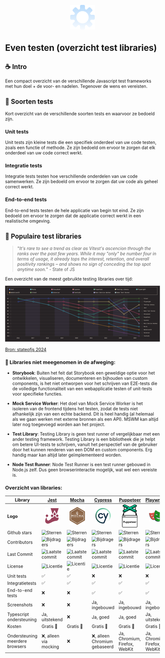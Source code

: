 <p align="center"><img alt="" width="80" height="auto" src="./public/images/logo.svg">

# Even testen (overzicht test libraries)

## ☕ Intro
Een compact overzicht van de verschillende Javascript test frameworks met hun doel + de voor- en nadelen. Tegenover de wens en vereisten.

## 🧪 Soorten tests
Kort overzicht van de verschillende soorten tests en waarvoor ze bedoeld zijn.

### Unit tests
Unit tests zijn kleine tests die een specifiek onderdeel van uw code testen, zoals een functie of methode. Ze zijn bedoeld om ervoor te zorgen dat elk onderdeel van uw code correct werkt.

### Integratie tests
Integratie tests testen hoe verschillende onderdelen van uw code samenwerken. Ze zijn bedoeld om ervoor te zorgen dat uw code als geheel correct werkt. 

### End-to-end tests
End-to-end tests testen de hele applicatie van begin tot eind. Ze zijn bedoeld om ervoor te zorgen dat de applicatie correct werkt in een realistische omgeving.

## 🚀 Populaire test libraries
> "*It's rare to see a trend as clear as Vitest's ascencion through the ranks over the past few years. While it may "only" be number four in terms of usage, it already tops the interest, retention, and overall positivity rankings – and shows no sign of conceding the top spot anytime soon.*" - State of JS

Een overzicht van de meest gebruikte testing libraries over tijd:

<img src="./public/images/state-of-js-metrics.png">

[Bron: stateofjs 2024](https://2024.stateofjs.com/en-US/libraries/testing/)

### 🙈 Libraries niet meegenomen in de afweging:
- **Storybook**: Buiten het feit dat Storybook een geweldige optie voor het ontwikkelen, visualiseren, documenteren en bijhouden van custom components, is het niet ontworpen voor het schrijven van E2E-tests die de volledige functionaliteit van een webapplicatie testen of unit-tests voor specifieke functies.

- **Mock Service Worker**: Het doel van Mock Service Worker is het isoleren van de frontend tijdens het testen, zodat de tests niet afhankelijk zijn van een echte backend. Dit is heel handig (al helemaal als we gaan werken met externe bronnen als een API). MSWM kan altijd later nog toegevoegd worden aan het project.

- **Test Library**:
Testing Library is geen test runner of vergelijkbaar met een ander testing framework. Testing Library is een bibliotheek die je helpt om betere UI-tests te schrijven, vanuit het perspectief van de gebruiker door het kunnen renderen van een DOM en custom components. Erg handig maar kan altijd later geïmplementeerd worden.

- **Node Test Runner**: Node Test Runner is een test runner gebouwd in Node.js zelf. Dus geen browserinteractie mogelijk, wat wel een vereiste is.


### Overzicht van libraries:
| **Library** | [Jest](https://github.com/facebook/jest) | [Mocha](https://github.com/mochajs/mocha) | [Cypress](https://github.com/cypress-io/cypress) | [Puppeteer](https://github.com/puppeteer/puppeteer) | [Playwright](https://github.com/microsoft/playwright) | [WebdriverIO](https://github.com/webdriverio/webdriverio) | [Vitest](https://github.com/vitest-dev/vitest) | [Selenium](https://github.com/SeleniumHQ/selenium) | [TestCafe](https://github.com/DevExpress/testcafe)
|---|---|---|---|---|---|---|---|---|---|
| **Logo** | <center><img style="width: 50px;" src="./public/images/jest.svg"></center> | <center><img style="width: 50px;" src="./public/images/mocha.svg"></center> | <center><img style="width: 50px;" src="./public/images/cypress.svg"></center> | <center><img style="width: 50px;" src="./public/images/puppeteer.svg"></center> | <center><img style="width: 50px;" src="./public/images/playwright.svg"></center> | <center><img style="width: 50px;" src="./public/images/webdriverio.svg"></center> | <center><img style="width: 50px;" src="./public/images/vitest.svg"></center> | <center><img style="width: 50px;" src="./public/images/selenium.svg"></center> | <center><img style="width: 50px;" src="./public/images/testcafe.svg"></center> |
| Github stars | ![Sterren](https://img.shields.io/github/stars/facebook/jest) | ![Sterren](https://img.shields.io/github/stars/mochajs/mocha) | ![Sterren](https://img.shields.io/github/stars/cypress-io/cypress) | ![Sterren](https://img.shields.io/github/stars/puppeteer/puppeteer) | ![Sterren](https://img.shields.io/github/stars/microsoft/playwright) | ![Sterren](https://img.shields.io/github/stars/webdriverio/webdriverio) | ![Sterren](https://img.shields.io/github/stars/vitest-dev/vitest) | ![Sterren](https://img.shields.io/github/stars/SeleniumHQ/selenium) | ![Sterren](https://img.shields.io/github/stars/DevExpress/testcafe) |
| Contributors | ![Bijdragers](https://img.shields.io/github/contributors/facebook/jest) | ![Bijdragers](https://img.shields.io/github/contributors/mochajs/mocha) | ![Bijdragers](https://img.shields.io/github/contributors/cypress-io/cypress) | ![Bijdragers](https://img.shields.io/github/contributors/puppeteer/puppeteer) | ![Bijdragers](https://img.shields.io/github/contributors/microsoft/playwright) | ![Bijdragers](https://img.shields.io/github/contributors/webdriverio/webdriverio) | ![Bijdragers](https://img.shields.io/github/contributors/vitest-dev/vitest) | ![Bijdragers](https://img.shields.io/github/contributors/SeleniumHQ/selenium) | ![Bijdragers](https://img.shields.io/github/contributors/DevExpress/testcafe) |
| Last Commit | ![Laatste commit](https://img.shields.io/github/last-commit/facebook/jest) | ![Laatste commit](https://img.shields.io/github/last-commit/mochajs/mocha) | ![Laatste commit](https://img.shields.io/github/last-commit/cypress-io/cypress) | ![Laatste commit](https://img.shields.io/github/last-commit/puppeteer/puppeteer) | ![Laatste commit](https://img.shields.io/github/last-commit/microsoft/playwright) | ![Laatste commit](https://img.shields.io/github/last-commit/webdriverio/webdriverio) | ![Laatste commit](https://img.shields.io/github/last-commit/vitest-dev/vitest) | ![Laatste commit](https://img.shields.io/github/last-commit/SeleniumHQ/selenium) | ![Laatste commit](https://img.shields.io/github/last-commit/DevExpress/testcafe) |
| License | ![Licentie](https://img.shields.io/github/license/facebook/jest) | ![Licentie](https://img.shields.io/github/license/mochajs/mocha) | ![Licentie](https://img.shields.io/github/license/cypress-io/cypress) | ![Licentie](https://img.shields.io/github/license/puppeteer/puppeteer) | ![Licentie](https://img.shields.io/github/license/microsoft/playwright) | ![Licentie](https://img.shields.io/github/license/webdriverio/webdriverio) | ![Licentie](https://img.shields.io/github/license/vitest-dev/vitest) | ![Licentie](https://img.shields.io/github/license/SeleniumHQ/selenium) | ![Licentie](https://img.shields.io/github/license/DevExpress/testcafe) |
| Unit tests | ✅ | ✅ | ❌ | ❌ | ❌ | ❌ | ✅ | ❌ | ❌ |
| Integratietests | ✅ | ✅ | ✅ | ✅ | ✅ | ✅ | ✅ | ✅ | ✅ |
| End-to-end tests | ❌ | ❌ | ✅ | ✅ | ✅ | ✅ | ❌ | ✅ | ✅ |
| Screenshots | ❌ | ❌ | Ja, ingebouwd | Ja, ingebouwd | Ja, ingebouwd | ❌ | ❌ | ❌ | Ja, ingebouwd |
| Typescript ondersteuning | Ja, uitstekend | ❌ | Ja, goed | Ja, goed | Ja, uitstekend | Ja, uitstekend | Ja, uitstekend | ❌ | Ja, goed |
| Kosten | Gratis 💸 | Gratis 💸 | Gratis 💸 | Gratis 💸 | Gratis 💸 | Gratis 💸 | Gratis 💸 | Gratis 💸 | Gratis 💸 |
| Ondersteuning meerdere browsers | ❌, alleen via mocking | ❌ | ❌, alleen Chromium gebaseerd | Ja, Chromium, Firefox, WebKit | Ja, Chromium, Firefox, WebKit | Ja, Chromium, Firefox, WebKit | ❌, alleen via mocking | Ja, Chromium, Firefox, WebKit | Ja, Chromium, Firefox, WebKit |